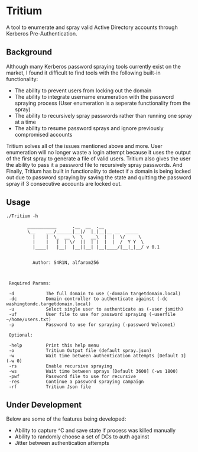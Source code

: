 # Tritium

A tool to enumerate and spray valid Active Directory accounts through Kerberos Pre-Authentication.

## Background

Although many Kerberos password spraying tools currently exist on the market, I found it difficult to find tools with the following built-in functionality: 

* The ability to prevent users from locking out the domain
* The ability to integrate username enumeration with the password spraying process (User enumeration is a seperate functionality from the spray)
* The ability to recursively spray passwords rather than running one spray at a time 
* The ability to resume password sprays and ignore previously compromised accounts 

Tritium solves all of the issues mentioned above and more. User enumeration will no longer waste a login attempt because it uses the output of the first spray to generate a file of valid users. Tritium also gives the user the ability to pass it a password file to recursively spray passwords. And Finally, Tritium has built in functionality to detect if a domain is being locked out due to password spraying by saving the state and quitting the password spray if 3 consecutive accounts are locked out. 

## Usage

```
./Tritium -h

        ___________      .__  __  .__               
        \__    ___/______|__|/  |_|__|__ __  _____  
          |    |  \_  __ \  \   __\  |  |  \/     \ 
          |    |   |  | \/  ||  | |  |  |  /  Y Y  \
          |____|   |__|  |__||__| |__|____/|__|_|__/ v 0.1
                                                                                          

          Author: S4R1N, alfarom256
 


 Required Params:

 -d            The full domain to use (-domain targetdomain.local)
 -dc           Domain controller to authenticate against (-dc washingtondc.targetdomain.local)
 -u            Select single user to authenticate as (-user jsmith) 
 -uf           User file to use for password spraying (-userfile ~/home/users.txt)
 -p            Password to use for spraying (-password Welcome1)

 Optional: 

 -help         Print this help menu
 -o            Tritium Output file (default spray.json)
 -w            Wait time between authentication attempts [Default 1] (-w 0)          
 -rs           Enable recursive spraying 
 -ws           Wait time between sprays [Default 3600] (-ws 1800)
 -pwf          Password file to use for recursive 
 -res          Continue a password spraying campaign
 -rf           Tritium Json file 
```

## Under Development 

Below are some of the features being developed: 

* Ability to capture ^C and save state if process was killed manually
* Ability to randomly choose a set of DCs to auth against 
* Jitter between authentication attempts 


